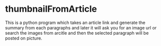 # thumbnailFromArticle
This is a python program which takes an article link and generate the summary from each paragraphs and later it will ask you for an image url or search the images from arcitle and then the selected paragraph will be posted on picture.

